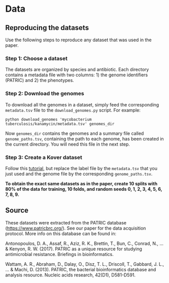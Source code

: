 # Data

## Reproducing the datasets
Use the following steps to reproduce any dataset that was used in the paper.

### Step 1: Choose a dataset

The datasets are organized by species and antibiotic. Each directory contains a metadata file with two columns: 1) the genome identifiers (PATRIC) and 2) the phenotypes.

### Step 2: Download the genomes

To download all the genomes in a dataset, simply feed the corresponding `metadata.tsv` file to the `download_genomes.py` script. For example:

```
python download_genomes 'mycobacterium tuberculosis/kanamycin/metadata.tsv' genomes_dir
```

Now `genomes_dir` contains the genomes and a summary file called `genome_paths.tsv`, containing the path to each genome, has been created in the current directory. You will need this file in the next step.

### Step 3: Create a Kover dataset

Follow this [tutorial](../tutorial), but replace the label file by the `metadata.tsv` that you just used and the genome file by the corresponding `genome_paths.tsv`.

**To obtain the exact same datasets as in the paper, create 10 splits with 80% of the data for training, 10 folds, and random seeds 0, 1, 2, 3, 4, 5, 6, 7, 8, 9.**

## Source

These datasets were extracted from the PATRIC database (https://www.patricbrc.org/). See our paper for the data acquisition protocol. More info on this database can be found in:

Antonopoulos, D. A., Assaf, R., Aziz, R. K., Brettin, T., Bun, C., Conrad, N., ... & Kenyon, R. W. (2017). PATRIC as a unique resource for studying antimicrobial resistance. Briefings in bioinformatics.

Wattam, A. R., Abraham, D., Dalay, O., Disz, T. L., Driscoll, T., Gabbard, J. L., ... & Machi, D. (2013). PATRIC, the bacterial bioinformatics database and analysis resource. Nucleic acids research, 42(D1), D581-D591.

